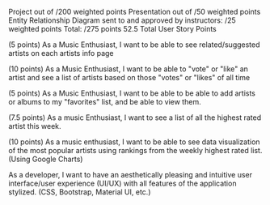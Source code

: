 Project out of /200 weighted points
Presentation out of /50 weighted points 
Entity Relationship Diagram sent to and approved by instructors: /25 weighted 
points 
Total: /275 points
52.5 Total User Story Points

<!-- (7.5 points) As a Music Enthusiast, I want to be able to search for an artist and see a
list of results. (Using Spotify API) -->

<!-- (7.5 points) As a Music Enthusiast, I want to be able to select an artist and see the 
corresponding info of that artist such as; albums, genre, artist info, songs, etc. 
(Using Spotify API) -->

(5 points) As a Music Enthusiast, I want to be able to see related/suggested artists 
on each artists info page

(10 points) As a Music Enthusiast, I want to be able to "vote" or "like" an artist and 
see a list of artists based on those "votes" or "likes" of all time

(5 points) As a Music Enthusiast, I want to be able to be able to add artists or 
albums to my "favorites" list, and be able to view them.

(7.5 points) As a music Enthusiast, I want to see a list of all the highest rated artist 
this week.

(10 points) As a music enthusiast, I want to be able to see data visualization of the 
most popular artists using rankings from the weekly highest rated list. (Using 
Google Charts)

As a developer, I want to have an aesthetically pleasing and intuitive user 
interface/user experience (UI/UX) with all features of the application stylized. (CSS, 
Bootstrap, Material UI, etc.) 